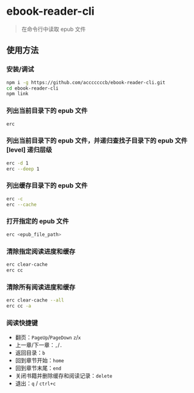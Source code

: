# ebook-reader-cli

> 在命令行中读取 epub 文件

## 使用方法

### 安装/调试

```bash
npm i -g https://github.com/acccccccb/ebook-reader-cli.git
cd ebook-reader-cli
npm link
```

### 列出当前目录下的 epub 文件

```bash
erc
```

### 列出当前目录下的 epub 文件，并递归查找子目录下的 epub 文件 [level] 递归层级

```bash
erc -d 1
erc --deep 1
```

### 列出缓存目录下的 epub 文件

```bash
erc -c
erc --cache
```

### 打开指定的 epub 文件

```bash
erc <epub_file_path>
```

### 清除指定阅读进度和缓存

```bash
erc clear-cache
erc cc
```

### 清除所有阅读进度和缓存

```bash
erc clear-cache --all
erc cc -a
```

### 阅读快捷键

-   翻页：`PageUp`/`PageDown` `z`/`x`
-   上一章/下一章：`,`/`.`
-   返回目录：`b`
-   回到章节开始：`home`
-   回到章节末尾：`end`
-   关闭书籍并删除缓存和阅读记录：`delete`
-   退出：`q` / `ctrl+c`
